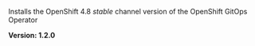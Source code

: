 Installs the OpenShift 4.8 *stable* channel version of the OpenShift GitOps Operator

**Version: 1.2.0**